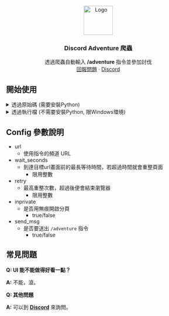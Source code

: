 <br />
<div align="center">
  <a href="https://github.com/404-NOT-FUN/discord-adventure-crawler">
    <img src="https://images-ext-2.discordapp.net/external/cotEtbF2MnMMuFJQ_RbBItvKPe-d38kRguZ-9-MeYrU/%3Fsize%3D1024/https/cdn.discordapp.com/icons/479923427965403137/a_6345fb6b77bf2070608d4dd4fd3e3b3b.gif?width=591&height=591" alt="Logo" width="80" height="80">
  </a>

<h3 align="center">Discord Adventure 爬蟲</h3>

  <p align="center">
    透過爬蟲自動輸入 <strong>/adventure</strong> 指令並參加討伐
    <br />
    <a href="https://github.com/404-NOT-FUN/discord-adventure-crawler/issues">回報問題</a>
    ·
    <a href="https://discord.gg/XXn5udJsPU">Discord</a>
  </p>
</div>

## 開始使用

<details>
<summary>透過原始碼 (需要安裝Python)</summary>

 - ### 如何安裝

    **※ 需要 >=3.8, <3.13 版本的 Python**

    Clone 這個專案，或是直接下載壓縮檔:

    ```sh
    git clone git@github.com:404-NOT-FUN/discord-adventure-crawler.git
    ```

    安裝執行環境:

    ```sh
    # 切換到專案目錄下
    cd .\discord-adventure-crawler\

    # 安裝 Poetry 環境管理套件
    pip install poetry

    # 安裝專案需要的套件
    poetry install
    ```

 - ### 如何使用
   直接執行 `run.bat` 或透過以下指令:

    ```sh
    # 切換到專案目錄下
    cd .\discord-adventure-crawler\

    # 執行主程式
    poetry run python main.py
    ```

 - ### 如何打包專案為執行檔
   透過以下指令:

    ```sh
    # 切換到專案目錄下
    cd .\discord-adventure-crawler\

    # 打包
    pyinstaller --onedir --add-data "config.example.json;./" --add-data "icon.ico;./" --contents-directory "." --icon=icon.ico -n DcCrawler .\main.py
    ```

</details>

<details>
<summary>透過執行檔 (不需要安裝Python, 限Windows環境)</summary>

> **※ 可能會被防毒軟體誤判為惡意程式，請自行設為白名單**

 - ### 如何安裝

    前往<a href="https://github.com/404-NOT-FUN/discord-adventure-crawler/pulls">Release頁面</a>，下載最新的壓縮檔，檔名為DcCrawler.版本號_Windows.zip

 - ### 如何使用
   解壓縮後直接執行資料夾內的 `DcCrawler.exe`

</details>

## Config 參數說明
   - url
      - 使用指令的頻道 URL
   - wait_seconds
      - 到達目標url畫面前的最長等待時間，若超過時間就會重整頁面
         - 限用整數
   - retry
      - 最高重整次數，超過後便會結束瀏覽器
         - 限用整數
   - inprivate
      - 是否用無痕開啟分頁
         - true/false
   - send_msg
      - 是否要送出 `/adventure` 指令
         - true/false

## 常見問題

   **Q: UI 能不能做得好看一點？**

   **A:** 不能，滾。

   **Q: 其他問題**

   **A:** 可以到 <strong><a href="https://discord.gg/XXn5udJsPU">Discord</a></strong> 來詢問。